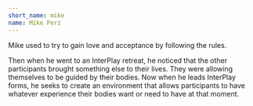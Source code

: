 ```yaml
---
short_name: mike
name: Mike Perz
---
```


Mike used to try to gain love and acceptance by following the rules.

<!--more-->

Then when he went to an InterPlay retreat, he noticed that the other
participants brought something else to their lives. They were allowing
themselves to be guided by their bodies. Now when he leads InterPlay forms, he
seeks to create an environment that allows participants to have whatever
experience their bodies want or need to have at that moment.
